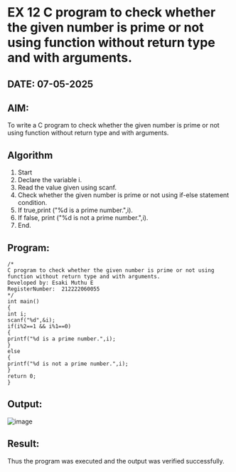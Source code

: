 # EX 12 C program to check whether the given number is prime or not using function without return type and with arguments.
## DATE: 07-05-2025
## AIM:
To write a C program to check whether the given number is prime or not using function without return type and with arguments.

## Algorithm
   
1. Start
2. Declare the variable i.
3. Read the value given using scanf.
4. Check whether the given number is prime or not using if-else statement condition.
5. If true,print ("%d is a prime number.",i).
6. If false, print ("%d is not a prime number.",i).
7. End.
   
## Program:
```
/*
C program to check whether the given number is prime or not using function without return type and with arguments.
Developed by: Esaki Muthu E
RegisterNumber:  212222060055
*/
int main()
{
int i; 
scanf("%d",&i);
if(i%2==1 && i%1==0)
{
printf("%d is a prime number.",i);
}
else
{
printf("%d is not a prime number.",i);
}
return 0;
} 

```

## Output:

![image](https://github.com/user-attachments/assets/927af063-4635-4b67-8978-d1ad46cb55ed)

## Result:
Thus the program was executed and the output was verified successfully.
